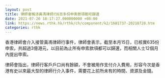 ```yaml
---
layout: post
title: 律師會稱涉黃馮律師行6百多份申索款項都可歸還
date: 2021-07-20 18:17:27.000000000 +08:00
link: https://news.rthk.hk/rthk/ch/component/k2/1601737-20210720.htm
categories: rthk
---
```


香港律師會介入接管黃馮律師行事件，律師會表示，截至本月15日，已核實635份申索，共超過3億港元，以目前為止所有申索款項都可以歸還，而相關人士12個月內提出申索。

律師會指出，律師行客戶戶口尚有餘額，不會被用作支付介入費用，形容今次是香港有史以來最大型的律師行介入事件，需要花上前所未有的時間、資源及金錢。
